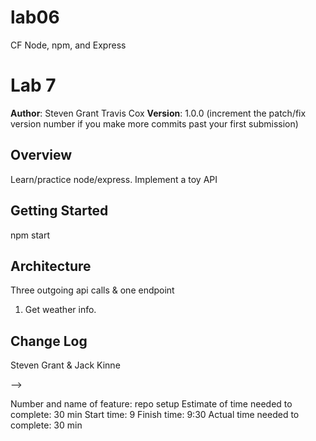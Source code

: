# lab06
CF Node, npm, and Express

# Lab 7

**Author**: Steven Grant Travis Cox 
**Version**: 1.0.0 (increment the patch/fix version number if you make more commits past your first submission)

## Overview
<!-- Provide a high level overview of what this application is and why you are building it, beyond the fact that it's an assignment for this class. (i.e. What's your problem domain?) -->
Learn/practice node/express. Implement a toy API

## Getting Started
<!-- What are the steps that a user must take in order to build this app on their own machine and get it running? -->
npm start
## Architecture
<!-- Provide a detailed description of the application design. What technologies (languages, libraries, etc) you're using, and any other relevant design information. -->
Three outgoing api calls & one endpoint
1) Get weather info.
## Change Log
<!-- Use this area to document the iterative changes made to your application as each feature is successfully implemented. Use time stamps. Here's an examples:

01-01-2001 4:59pm - Application now has a fully-functional express server, with a GET route for the location resource.

## Credits and Collaborations
<!-- Give credit (and a link) to other people or resources that helped you build this application. -->
Steven Grant & Jack Kinne

-->



Number and name of feature: repo setup
Estimate of time needed to complete: 30 min
Start time: 9
Finish time: 9:30
Actual time needed to complete: 30 min